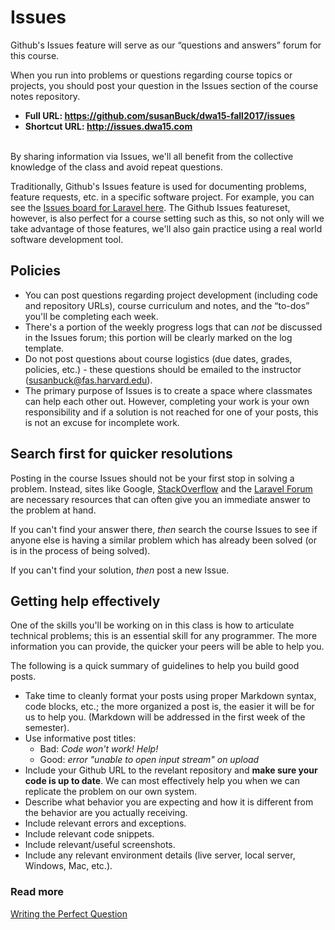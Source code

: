 

# Issues

Github's Issues feature will serve as our &ldquo;questions and answers&rdquo; forum for this course.

<img src='https://making-the-internet.s3.amazonaws.com/dwa-issues@2x.png' style='max-width:800px;' alt=''>

<br>
When you run into problems or questions regarding course topics or projects, you should post your question in the Issues section of the course notes repository.

+ __Full URL: <https://github.com/susanBuck/dwa15-fall2017/issues>__
+ __Shortcut URL: <http://issues.dwa15.com>__

<br>
By sharing information via Issues, we'll all benefit from the collective knowledge of the class and avoid repeat questions.

Traditionally, Github's Issues feature is used for documenting problems, feature requests, etc. in a specific software project. For example, you can see the [Issues board for Laravel here](https://github.com/laravel/framework/issues). The Github Issues featureset, however, is also perfect for a course setting such as this, so not only will we take advantage of those features, we'll also gain practice using a real world software development tool.


## Policies
+ You can post questions regarding project development (including code and repository URLs), course curriculum and notes, and the &ldquo;to-dos&rdquo; you'll be completing each week.
+ There's a portion of the weekly progress logs that can *not* be discussed in the Issues forum; this portion will be clearly marked on the log template.
+ Do not post questions about course logistics (due dates, grades, policies, etc.) - these questions should be emailed to the instructor (susanbuck@fas.harvard.edu).
+ The primary purpose of Issues is to create a space where classmates can help each other out. However, completing your work is your own responsibility and if a solution is not reached for one of your posts, this is not an excuse for incomplete work.

## Search first for quicker resolutions
Posting in the course Issues should not be your first stop in solving a problem. Instead, sites like Google, [StackOverflow](http://stackoverflow.com) and the [Laravel Forum](http://laravel.io/forum) are necessary resources that can often give you an immediate answer to the problem at hand.

If you can't find your answer there, *then* search the course Issues to see if anyone else is having a similar problem which has already been solved (or is in the process of being solved).

If you can't find your solution, *then* post a new Issue.


## Getting help effectively
One of the skills you'll be working on in this class is how to articulate technical problems; this is an essential skill for any programmer. The more information you can provide, the quicker your peers will be able to help you.

The following is a quick summary of guidelines to help you build good posts.

* Take time to cleanly format your posts using proper Markdown syntax, code blocks, etc.; the more organized a post is, the easier it will be for us to help you. (Markdown will be addressed in the first week of the semester).
* Use informative post titles:
    * Bad: *Code won't work! Help!*
    + Good: *error "unable to open input stream" on upload*
* Include your Github URL to the revelant repository and __make sure your code is up to date__. We can most effectively help you when we can replicate the problem on our own system.
* Describe what behavior you are expecting and how it is different from the behavior are you actually receiving.
* Include relevant errors and exceptions.
* Include relevant code snippets.
* Include relevant/useful screenshots.
* Include any relevant environment details (live server, local server, Windows, Mac, etc.).


### Read more
[Writing the Perfect Question](http://codeblog.jonskeet.uk/2010/08/29/writing-the-perfect-question/)

